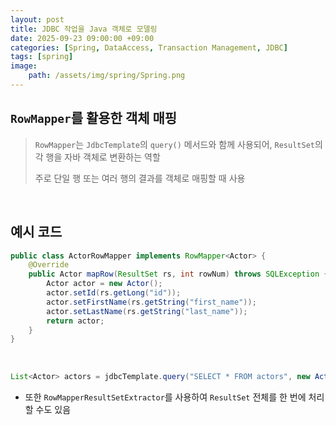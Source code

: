 ```yaml
---
layout: post
title: JDBC 작업을 Java 객체로 모델링
date: 2025-09-23 09:00:00 +09:00
categories: [Spring, DataAccess, Transaction Management, JDBC]
tags: [spring]
image:
    path: /assets/img/spring/Spring.png
---
```


## `RowMapper`를 활용한 객체 매핑

> `RowMapper`는 `JdbcTemplate`의 `query()` 메서드와 함께 사용되어, `ResultSet`의 각 행을 자바 객체로 변환하는 역할
>
> 주로 단일 행 또는 여러 행의 결과를 객체로 매핑할 때 사용

<br>

## 예시 코드

```java
public class ActorRowMapper implements RowMapper<Actor> {
    @Override
    public Actor mapRow(ResultSet rs, int rowNum) throws SQLException {
        Actor actor = new Actor();
        actor.setId(rs.getLong("id"));
        actor.setFirstName(rs.getString("first_name"));
        actor.setLastName(rs.getString("last_name"));
        return actor;
    }
}
```

<br>

```java
List<Actor> actors = jdbcTemplate.query("SELECT * FROM actors", new ActorRowMapper());
```

- 또한 `RowMapperResultSetExtractor`를 사용하여 `ResultSet` 전체를 한 번에 처리할 수도 있음

```java